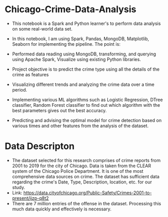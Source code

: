 # Chicago-Crime-Data-Analysis
- This notebook is a Spark and Python learner's to perform data analysis on some real-world data set.

- In this notebook, I am using Spark, Pandas, MongoDB, Matplotlib, Seaborn for implementing the pipeline. The point is:

- Performed data reading using MongoDB, transforming, and querying using Apache Spark, Visualize using existing Python libraries.
- Project objective is to predict the crime type using all the details of the crime as features
- Visualizing different trends and analyzing the crime data over a time period.
- Implementing various ML algorithms such as Logistic Regression, DTree classifier, Random Forest classifier to find out which algorithm with the best parameters gives out the best accuracy.
- Predicting and advising the optimal model for crime detection based on various times and other features from the analysis of the dataset.

# Data Descripton
- The dataset selected for this research comprises of crime reports from 2001 to 2019 for the city of Chicago. Data is taken from the CLEAR system of the Chicago Police Department. It is one of the most comprehensive data sources on crime. The dataset has sufficient data regarding the crime's Date, Type, Description, location, etc. for our study.
- Link: https://data.cityofchicago.org/Public-Safety/Crimes-2001-to-present/ijzp-q8t2
- There are 7 million entries of the offense in the dataset. Processing this much data quickly and effectively is necessary. 





